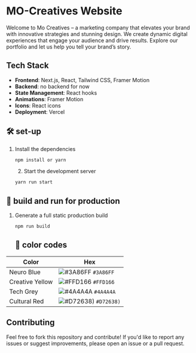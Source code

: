 # MO-Creatives Website

Welcome to Mo Creatives – a marketing company that elevates your brand with innovative strategies and stunning design. We create dynamic digital experiences that engage your audience and drive results. Explore our portfolio and let us help you tell your brand’s story.

## Tech Stack

- **Frontend**: Next.js, React, Tailwind CSS, Framer Motion
- **Backend**: no backend for now 
- **State Management**: React hooks
- **Animations**: Framer Motion
- **Icons**: React icons
- **Deployment**: Vercel


## 🛠 set-up

1. Install the dependencies

   ```sh
   npm install or yarn
   ```
   2. Start the development server

   ```sh
   yarn run start
   ```

## 🚀 build and run for production

1. Generate a full static production build

   ```sh
   npm run build
   ```
   ## 🎨 color codes

| Color          | Hex                                                                |
| -------------- | ------------------------------------------------------------------ |
|Neuro Blue         | ![#3A86FF](https://via.placeholder.com/10/0a192f?text=+) `#3A86FF` |
| Creative Yellow    | ![#FFD166](https://via.placeholder.com/10/0a192f?text=+) `#FFD166` |
|Tech Grey   | ![#4A4A4A](https://via.placeholder.com/10/303C55?text=+) `#4A4A4A` |
| Cultural Red         | ![#D72638)](https://via.placeholder.com/10/8892b0?text=+) `#D72638)` |



## Contributing

Feel free to fork this repository and contribute! If you'd like to report any issues or suggest improvements, please open an issue or a pull request.
